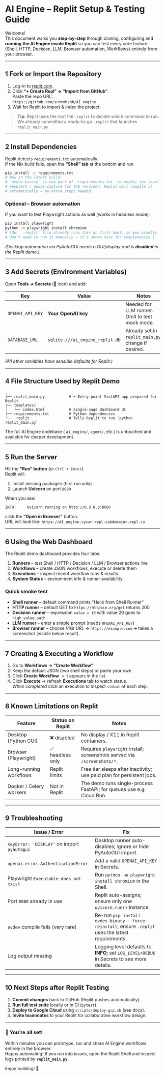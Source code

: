 # AI Engine – Replit Setup & Testing Guide

Welcome!  
This document walks you **step-by-step** through cloning, configuring and **running the AI Engine inside Replit** so you can test every core feature (Shell, HTTP, Decision, LLM, Browser automation, Workflows) entirely from your browser.

---

## 1  Fork or Import the Repository

1. Log-in to [replit.com](https://replit.com).
2. Click **“+ Create Repl” → “Import from GitHub”**.  
   Paste the repo URL:  
   `https://github.com/suhrobshb/AI_engine`
3. Wait for Replit to import & index the project.

> **Tip:** Replit uses the root file `.replit` to decide which command to run.  
> We already committed a ready-to-go `.replit` that launches `replit_main.py`.

---

## 2  Install Dependencies

Replit detects `requirements.txt` automatically.  
If the Nix build fails, open the **“Shell” tab** at the bottom and run:

```bash
pip install -r requirements.txt
# New in the latest build:  
# `evdev-binary` is now part of `requirements.txt` to enable low-level
# keyboard / mouse capture for the recorder. Replit will compile it
# automatically – no extra steps needed.
```

### Optional – Browser automation  
If you want to test Playwright actions as well (works in headless mode):

```bash
pip install playwright
python -m playwright install chromium
# (Our `.replit` file already runs this on first boot, so you usually
# don’t need to run it manually – it’s shown here for completeness.)
```

*(Desktop automation via PyAutoGUI needs a GUI/display and is **disabled** in the Replit demo.)*

---

## 3  Add Secrets (Environment Variables)

Open **Tools → Secrets** (🔑 icon) and add:

| Key               | Value                                    | Notes                                   |
|-------------------|------------------------------------------|-----------------------------------------|
| `OPENAI_API_KEY`  | **Your OpenAI key**                      | Needed for LLM runner. Omit to test mock mode. |
| `DATABASE_URL`    | `sqlite:///ai_engine_replit.db`          | Already set in `replit_main.py`, change if desired. |

*(All other variables have sensible defaults for Replit.)*

---

## 4  File Structure Used by Replit Demo

```
.
├── replit_main.py           # ➜ Entry-point FastAPI app prepared for Replit
├── templates/
│   └── index.html           # Single-page dashboard UI
├── requirements.txt         # Python dependencies
└── .replit                  # Tells Replit to run `python replit_main.py`
```

The full AI Engine codebase ( `ai_engine/`, `agent/`, etc.) is untouched and available for deeper development.

---

## 5  Run the Server

Hit the **“Run” button** (or `Ctrl + Enter`).  
Replit will:

1. Install missing packages (first run only)  
2. Launch **Uvicorn** on port `8080`

When you see:

```
INFO:     Uvicorn running on http://0.0.0.0:8080
```

click the **“Open in Browser”** button.  
URL will look like: `https://AI_engine.<your-repl-subdomain>.repl.co`

---

## 6  Using the Web Dashboard

The Replit demo dashboard provides four tabs:

1. **Runners** – test Shell / HTTP / Decision / LLM / Browser actions live  
2. **Workflows** – create JSON workflows, execute or delete them  
3. **Executions** – inspect recent workflow runs & results  
4. **System Status** – environment info & runner availability

### Quick smoke test

* **Shell runner** – default command prints “Hello from Shell Runner”  
* **HTTP runner** – default GET to `https://httpbin.org/get` returns 200  
* **Decision runner** – expression `value > 10` with value 20 goes to `high_value_path`  
* **LLM runner** – enter a simple prompt (needs `OPENAI_API_KEY`)  
* **Browser runner** – choose *Visit URL* → `https://example.com` ➜ takes a screenshot (visible below result).

---

## 7  Creating & Executing a Workflow

1. Go to **Workflows → “Create Workflow”**  
2. Keep the default JSON (two shell steps) or paste your own.  
3. Click **Create Workflow** → it appears in the list.  
4. Click **Execute** → refresh **Executions** tab to watch status.  
   *When completed* click an execution to inspect `stdout` of each step.

---

## 8  Known Limitations on Replit

| Feature                  | Status on Replit | Notes                                                                    |
|--------------------------|------------------|--------------------------------------------------------------------------|
| Desktop (Python GUI)     | ❌ disabled      | No display / X11 in Replit containers.                                   |
| Browser (Playwright)     | ✅ headless only | Requires `playwright` install; screenshots served via `/screenshots/*`.  |
| Long-running workflows   | Replit limits    | Free tier sleeps after inactivity; use paid plan for persistent jobs.    |
| Docker / Celery workers  | Not in Replit    | The demo runs single-process FastAPI; for queues use e.g. Cloud Run.     |

---

## 9  Troubleshooting

| Issue / Error                                     | Fix |
|---------------------------------------------------|-----|
| `KeyError: 'DISPLAY'` on import `pyautogui`       | Desktop runner auto-disables; ignore or hide PyAutoGUI import. |
| `openai.error.AuthenticationError`                | Add a valid `OPENAI_API_KEY` in Secrets. |
| Playwright `Executable does not exist`            | Run `python -m playwright install chromium` in the Shell. |
| Port `8080` already in use                        | Replit auto-assigns; ensure only one `uvicorn.run()` instance. |
| `evdev` compile fails (very rare)                 | Re-run `pip install evdev-binary --force-reinstall`; ensure `.replit` uses the latest requirements. |
| Log output missing                                | Logging level defaults to **INFO**; set `LOG_LEVEL=DEBUG` in Secrets to see more details. |

---

## 10  Next Steps after Replit Testing

1. **Commit changes** back to GitHub (Replit pushes automatically).  
2. **Run full test suite** locally or in CI (`pytest`).  
3. **Deploy to Google Cloud** using `scripts/deploy-gcp.sh` (see docs).  
4. **Invite teammates** to your Replit for collaborative workflow design.

---

### 🎉 You’re all set!

Within minutes you can prototype, run and share AI Engine workflows entirely in the browser.  
Happy automating! If you run into issues, open the Replit Shell and inspect logs printed by **`replit_main.py`**.  

Enjoy building! 🚀

